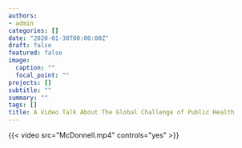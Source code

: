 ```yaml
---
authors:
- admin
categories: []
date: "2020-01-30T00:00:00Z"
draft: false
featured: false
image:
  caption: ""
  focal_point: ""
projects: []
subtitle: ""
summary: ""
tags: []
title: A Video Talk About The Global Challenge of Public Health
---
```


{{< video src="McDonnell.mp4" controls="yes" >}}

